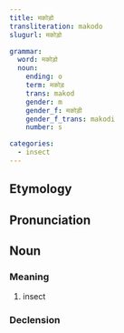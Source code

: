 ```yaml
---
title: मकोड़ो
transliteration: makodo
slugurl: मकोड़ो

grammar:
  word: मकोड़ो
  noun:
    ending: o
    term: मकोड़
    trans: makod
    gender: m
    gender_f: मकोड़ी
    gender_f_trans: makodi
    number: s

categories: 
  - insect
---
```


## Etymology

## Pronunciation

## Noun
### Meaning
1. insect

### Declension
<noun-decl :grammar="grammar"></noun-decl>